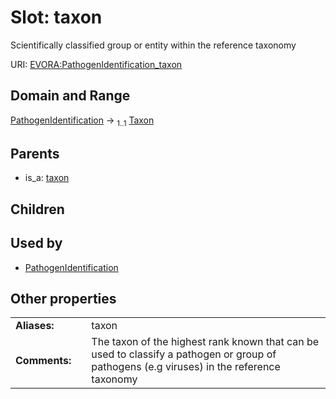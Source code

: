 
# Slot: taxon

Scientifically classified group or entity within the reference taxonomy

URI: [EVORA:PathogenIdentification_taxon](https://evora-project.eu/PathogenIdentification_taxon)


## Domain and Range

[PathogenIdentification](PathogenIdentification.md) &#8594;  <sub>1..1</sub> [Taxon](Taxon.md)

## Parents

 *  is_a: [taxon](taxon.md)

## Children


## Used by

 * [PathogenIdentification](PathogenIdentification.md)

## Other properties

|  |  |  |
| --- | --- | --- |
| **Aliases:** | | taxon |
| **Comments:** | | The taxon of the highest rank known that can be used to classify a pathogen or group of pathogens (e.g viruses) in the reference taxonomy |